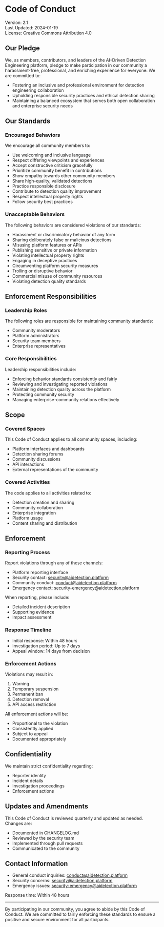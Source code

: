 # Code of Conduct

Version: 2.1  
Last Updated: 2024-01-19  
License: Creative Commons Attribution 4.0

## Our Pledge

We, as members, contributors, and leaders of the AI-Driven Detection Engineering platform, pledge to make participation in our community a harassment-free, professional, and enriching experience for everyone. We are committed to:

- Fostering an inclusive and professional environment for detection engineering collaboration
- Upholding responsible security practices and ethical detection sharing
- Maintaining a balanced ecosystem that serves both open collaboration and enterprise security needs

## Our Standards

### Encouraged Behaviors

We encourage all community members to:

- Use welcoming and inclusive language
- Respect differing viewpoints and experiences
- Accept constructive criticism gracefully
- Prioritize community benefit in contributions
- Show empathy towards other community members
- Share high-quality, validated detections
- Practice responsible disclosure
- Contribute to detection quality improvement
- Respect intellectual property rights
- Follow security best practices

### Unacceptable Behaviors

The following behaviors are considered violations of our standards:

- Harassment or discriminatory behavior of any form
- Sharing deliberately false or malicious detections
- Misusing platform features or APIs
- Publishing sensitive or private information
- Violating intellectual property rights
- Engaging in deceptive practices
- Circumventing platform security measures
- Trolling or disruptive behavior
- Commercial misuse of community resources
- Violating detection quality standards

## Enforcement Responsibilities

### Leadership Roles

The following roles are responsible for maintaining community standards:

- Community moderators
- Platform administrators
- Security team members
- Enterprise representatives

### Core Responsibilities

Leadership responsibilities include:

- Enforcing behavior standards consistently and fairly
- Reviewing and investigating reported violations
- Maintaining detection quality across the platform
- Protecting community security
- Managing enterprise-community relations effectively

## Scope

### Covered Spaces

This Code of Conduct applies to all community spaces, including:

- Platform interfaces and dashboards
- Detection sharing forums
- Community discussions
- API interactions
- External representations of the community

### Covered Activities

The code applies to all activities related to:

- Detection creation and sharing
- Community collaboration
- Enterprise integration
- Platform usage
- Content sharing and distribution

## Enforcement

### Reporting Process

Report violations through any of these channels:

- Platform reporting interface
- Security contact: security@aidetection.platform
- Community conduct: conduct@aidetection.platform
- Emergency contact: security-emergency@aidetection.platform

When reporting, please include:
- Detailed incident description
- Supporting evidence
- Impact assessment

### Response Timeline

- Initial response: Within 48 hours
- Investigation period: Up to 7 days
- Appeal window: 14 days from decision

### Enforcement Actions

Violations may result in:

1. Warning
2. Temporary suspension
3. Permanent ban
4. Detection removal
5. API access restriction

All enforcement actions will be:
- Proportional to the violation
- Consistently applied
- Subject to appeal
- Documented appropriately

## Confidentiality

We maintain strict confidentiality regarding:
- Reporter identity
- Incident details
- Investigation proceedings
- Enforcement actions

## Updates and Amendments

This Code of Conduct is reviewed quarterly and updated as needed. Changes are:
- Documented in CHANGELOG.md
- Reviewed by the security team
- Implemented through pull requests
- Communicated to the community

## Contact Information

- General conduct inquiries: conduct@aidetection.platform
- Security concerns: security@aidetection.platform
- Emergency issues: security-emergency@aidetection.platform

Response time: Within 48 hours

---

By participating in our community, you agree to abide by this Code of Conduct. We are committed to fairly enforcing these standards to ensure a positive and secure environment for all participants.